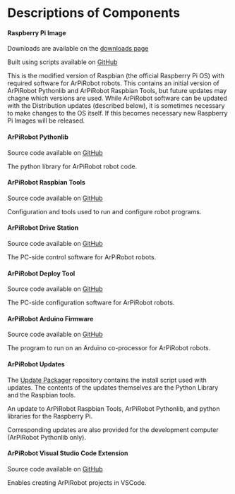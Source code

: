 # Descriptions of Components

#### **Raspberry Pi Image**
Downloads are available on the [downloads page](../downloads.md)

Built using scripts available on [GitHub](https://github.com/MB3hel/ArPiRobot-ImageScripts)

This is the modified version of Raspbian (the official Raspberry Pi OS) with required software for ArPiRobot robots. This contains an initial version of ArPiRobot Pythonlib and ArPiRobot Raspbian Tools, but future updates may chagne which versions are used. While ArPiRobot software can be updated with the Distribution updates (described below), it is sometimes necessary to make changes to the OS itself. If this becomes necessary new Raspberry Pi Images will be released.

#### **ArPiRobot Pythonlib**
Source code available on [GitHub](https://github.com/MB3hel/ArPiRobot-PythonLib)

The python library for ArPiRobot robot code.

#### **ArPiRobot Raspbian Tools**
Source code available on [GitHub](https://github.com/MB3hel/ArPiRobot-RaspbianTools)

Configuration and tools used to run and configure robot programs.


#### **ArPiRobot Drive Station**
Source code available on [GitHub](https://github.com/MB3hel/ArPiRobot-DriveStation)

The PC-side control software for ArPiRobot robots.


#### **ArPiRobot Deploy Tool**
Source code available on [GitHub](https://github.com/MB3hel/ArPiRobot-DeployTool)

The PC-side configuration software for ArPiRobot robots.


#### **ArPiRobot Arduino Firmware**
Source code available on [GitHub](https://github.com/MB3hel/ArPiRobot-ArduinoFirmware)

The program to run on an Arduino co-processor for ArPiRobot robots.

#### **ArPiRobot Updates**
The [Update Packager](https://github.com/MB3hel/ArPiRobot-UpdatePackager) repository contains the install script used with updates. The contents of the updates themselves are the Python Library and the Raspbian tools.

An update to ArPiRobot Raspbian Tools, ArPiRobot Pythonlib, and python libraries for the Raspberry Pi.

Corresponding updates are also provided for the development computer (ArPiRobot Pythonlib only).

#### **ArPiRobot Visual Studio Code Extension**

Source code available on [GitHub](https://github.com/MB3hel/ArPiRobot-VSCodeExtension)

Enables creating ArPiRobot projects in VSCode.

